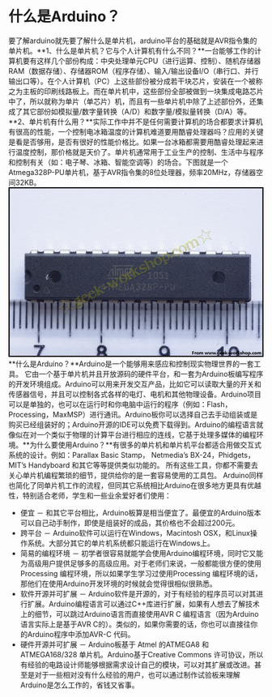 # 什么是Arduino？


要了解arduino就先要了解什么是单片机，arduino平台的基础就是AVR指令集的单片机。**1、什么是单片机？它与个人计算机有什么不同？**一台能够工作的计算机要有这样几个部份构成：中央处理单元CPU（进行运算、控制）、随机存储器RAM（数据存储）、存储器ROM（程序存储）、输入/输出设备I/O（串行口、并行输出口等）。在个人计算机（PC）上这些部份被分成若干块芯片，安装在一个被称之为主板的印刷线路板上。而在单片机中，这些部份全部被做到一块集成电路芯片中了，所以就称为单片（单芯片）机，而且有一些单片机中除了上述部份外，还集成了其它部份如模拟量/数字量转换（A/D）和数字量/模拟量转换（D/A）等。**2、单片机有什么用？**实际工作中并不是任何需要计算机的场合都要求计算机有很高的性能，一个控制电冰箱温度的计算机难道要用酷睿处理器吗？应用的关键是看是否够用，是否有很好的性能价格比。如果一台冰箱都需要用酷睿处理起来进行温度控制，那价格就是天价了。单片机通常用于工业生产的控制、生活中与程序和控制有关（如：电子琴、冰箱、智能空调等）的场合。下图就是一个Atmega328P-PU单片机，基于AVR指令集的8位处理器，频率20MHz，存储器空间32KB。![2039435asdsywvvbwzjbok](assets/2039435asdsywvvbwzjbok.jpeg) **什么是Arduino？**Arduino是一个能够用来感应和控制现实物理世界的一套工具。 它由一个基于单片机并且开放源码的硬件平台，和一套为Arduino板编写程序 的开发环境组成。Arduino可以用来开发交互产品，比如它可以读取大量的开关和传感器信号，并且可以控制各式各样的电灯、电机和其他物理设备。Arduino项目可以是单独的，也可以在运行时和你电脑中运行的程序（例如：Flash，Processing，MaxMSP）进行通讯。Arduino板你可以选择自己去手动组装或是购买已经组装好的；Arduino开源的IDE可以免费下载得到。Arduino的编程语言就像似在对一个类似于物理的计算平台进行相应的连线，它基于处理多媒体的编程环境。**为什么要使用Arduino？**有很多的单片机和单片机平台都适合用做交互式系统的设计。例如：Parallax Basic Stamp， Netmedia’s BX-24，Phidgets，MIT’s Handyboard 和其它等等提供类似功能的。 所有这些工具，你都不需要去关心单片机编程繁琐的细节，提供给你的是一套容易使用的工具包。 Arduino同样也简化了同单片机工作的流程，但同其它系统相比Arduino在很多地方更具有优越性，特别适合老师，学生和一些业余爱好者们使用：

*   便宜 － 和其它平台相比，Arduino板算是相当便宜了。最便宜的Arduino版本可以自己动手制作，即使是组装好的成品，其价格也不会超过200元。
*   跨平台 － Arduino软件可以运行在Windows，Macintosh OSX，和Linux操作系统。大部分其它的单片机系统都只能运行在Windows上。
*   简易的编程环境 － 初学者很容易就能学会使用Arduino编程环境，同时它又能为高级用户提供足够多的高级应用。对于老师们来说，一般都能很方便的使用Processing 编程环境，所以如果学生学习过使用Processing 编程环境的话，那他们在使用Arduino开发环境的时候就会觉得很相似很熟悉。
*   软件开源并可扩展 － Arduino软件是开源的，对于有经验的程序员可以对其进行扩展。Arduino编程语言可以通过C++库进行扩展，如果有人想去了解技术上的细节，可以跳过Arduino语言而直接使用AVR C 编程语言（因为Arduino语言实际上是基于AVR C的）。类似的，如果你需要的话，你也可以直接往你的Arduino程序中添加AVR-C 代码。
*   硬件开源并可扩展 － Arduino板基于 Atmel 的ATMEGA8 和ATMEGA168/328 单片机。Arduino基于Creative Commons 许可协议，所以有经验的电路设计师能够根据需求设计自己的模块，可以对其扩展或改进。甚至是对于一些相对没有什么经验的用户，也可以通过制作试验板来理解Arduino是怎么工作的，省钱又省事。